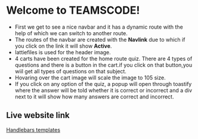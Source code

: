 # Welcome to TEAMSCODE!
- First we get to see a nice navbar and it has a dynamic route with the help of which we can switch to another route.
- The routes of the navbar are created with the **Navlink** due to which if you click on the link it will show **Active**.
- lattiefiles is used for the header image.
- 4 carts have been created for the home route quiz. There are 4 types of questions and there is a button in the cart.if you click on that button,you wiil get all types of questions on that subject.
- Hovaring over the cart image will scale the image to 105 size.
- If you click on any option of the quiz, a popup will open through toastify where the answer will be told whether it is correct or incorrect and a div next to it will show how many answers are correct and incorrect.

## Live website link
[Handlebars templates](http://handlebarsjs.com/)
